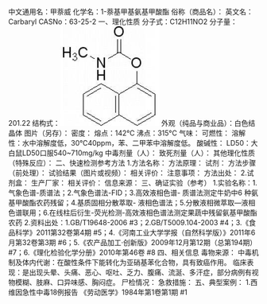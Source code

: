 中文通用名：甲萘威
化学名：1-萘基甲基氨基甲酸酯
俗称（商品名）：
英文名：Carbaryl
CASNo：63-25-2
一、理化性质
分子式：C12H11NO2
分子量：201.22
结构式：![结构式](./assets/duwu/甲萘威/@0结构式.jpg)
外观（纯品与商业品）：白色结晶体
图片（另存）：
密度：
熔点：142℃
沸点：315°C
气味：
可燃性：
溶解性：水中溶解度低，30℃40ppm，苯、二甲苯中溶解度低。
酸碱性：
LD50：大白鼠LD50口服540~710mg/kg
中毒剂量（人）：
致死剂量（人）：
其他理化性质（特殊反应）：
二、快速检测参考方法
1.方法名称：
方法原理：
试剂：
方法步骤（前处理）：
试验结果（图片或视频）：
相关评价：
注意事项：
方法出处：
2.试剂盒：
生产厂家：
相关评价：
信息来源：
三、确证实验（参考）
1.实验名称：1.气象色谱-质谱法；2.气象色谱法-FID；3.高效液相色谱- 质谱法测定牛奶中6 种氨基甲酸酯农药残留；4.基质固相分散萃取- 液相色谱法；5.分散液相微萃取—液相色谱联用；6.在线柱后衍生-荧光检测-高效液相色谱法测定果蔬中残留氨基甲酸酯农药
2.资料出处：1.GB/T19648-2006 #3；2.GB/T5009.104-2003 #4；3.《食品科学》2011第32卷第4期 #5；4.《河南工业大学学报（自然科学版）》2011年6月第32卷第3期 #6；5.《农产品加工·创新版》2009年12月第12期（总第194期） #7；6.《理化检验化学分册》2010年第46卷 #8
四、相关信息
毒物来源：
中毒机制及体内代谢：在酸性条件下能转化为亚硝基苯化合物，具有致癌作用。
临床表现：是出现头晕、头痛、恶心、呕吐、乏力、腹痛、流涎、多汗症，部分病例有视物模糊、肢麻、口异味感、胸闷症。
尸检情况：
急救措施：
五、典型案例：
1.西维因急性中毒18例报告 《劳动医学》1984年第1卷第1期 #1
